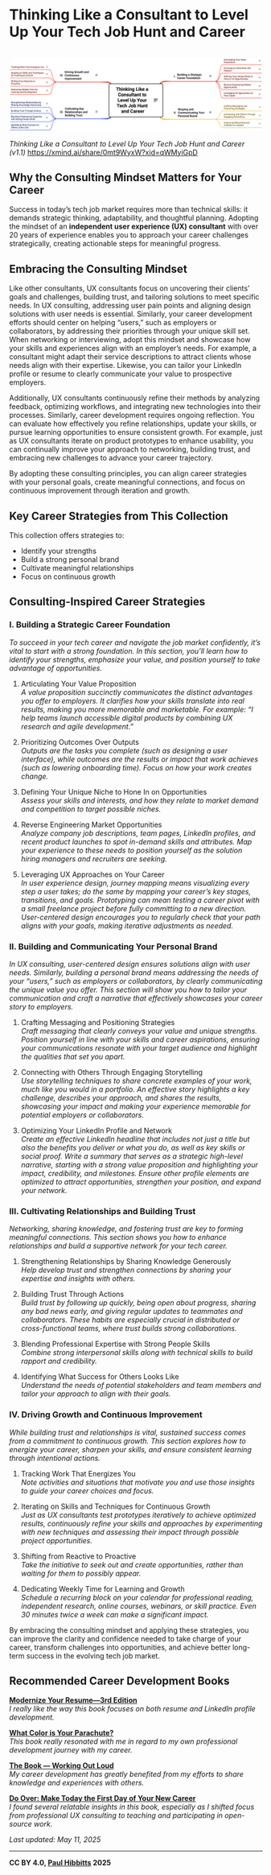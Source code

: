# Thinking Like a Consultant to Level Up Your Tech Job Hunt and Career

<picture>
  <source srcset="https://raw.githubusercontent.com/paulhibbitts/published-markdown-files/refs/heads/main/images/thinking-like-a-consultant-dark.png" media="(prefers-color-scheme: dark)">
  <img src="https://raw.githubusercontent.com/paulhibbitts/published-markdown-files/refs/heads/main/images/thinking-like-a-consultant.png" alt="Mind map outlining consulting insights for job hunting and career development, categorized into four sections: building a strategic career foundation, crafting a compelling personal brand, cultivating key relationships and building trust, and driving growth and continuous improvement." style="margin-top: 16px;">
</picture>
<p>
  <em>Thinking Like a Consultant to Level Up Your Tech Job Hunt and Career (v1.1)</em> <a href="https://xmind.ai/0mt9WyxW?xid=qWMyiGpD">https://xmind.ai/share/0mt9WyxW?xid=qWMyiGpD</a>
</p>

## Why the Consulting Mindset Matters for Your Career

Success in today’s tech job market requires more than technical skills: it demands strategic thinking, adaptability, and thoughtful planning. Adopting the mindset of an **independent user experience (UX) consultant** with over 20 years of experience enables you to approach your career challenges strategically, creating actionable steps for meaningful progress.

## Embracing the Consulting Mindset

Like other consultants, UX consultants focus on uncovering their clients’ goals and challenges, building trust, and tailoring solutions to meet specific needs. In UX consulting, addressing user pain points and aligning design solutions with user needs is essential. Similarly, your career development efforts should center on helping “users,” such as employers or collaborators, by addressing their priorities through your unique skill set. When networking or interviewing, adopt this mindset and showcase how your skills and experiences align with an employer’s needs. For example, a consultant might adapt their service descriptions to attract clients whose needs align with their expertise. Likewise, you can tailor your LinkedIn profile or resume to clearly communicate your value to prospective employers.

Additionally, UX consultants continuously refine their methods by analyzing feedback, optimizing workflows, and integrating new technologies into their processes. Similarly, career development requires ongoing reflection. You can evaluate how effectively you refine relationships, update your skills, or pursue learning opportunities to ensure consistent growth. For example, just as UX consultants iterate on product prototypes to enhance usability, you can continually improve your approach to networking, building trust, and embracing new challenges to advance your career trajectory. 

By adopting these consulting principles, you can align career strategies with your personal goals, create meaningful connections, and focus on continuous improvement through iteration and growth.

## Key Career Strategies from This Collection

This collection offers strategies to:

- Identify your strengths
- Build a strong personal brand
- Cultivate meaningful relationships
- Focus on continuous growth

## Consulting-Inspired Career Strategies

### I. Building a Strategic Career Foundation

_To succeed in your tech career and navigate the job market confidently, it’s vital to start with a strong foundation. In this section, you’ll learn how to identify your strengths, emphasize your value, and position yourself to take advantage of opportunities._

1. Articulating Your Value Proposition  
    _A value proposition succinctly communicates the distinct advantages you offer to employers. It clarifies how your skills translate into real results, making you more memorable and marketable. For example: “I help teams launch accessible digital products by combining UX research and agile development.”_
    
2. Prioritizing Outcomes Over Outputs  
    _Outputs are the tasks you complete (such as designing a user interface), while outcomes are the results or impact that work achieves (such as lowering onboarding time). Focus on how your work creates change._
    
3. Defining Your Unique Niche to Hone In on Opportunities  
    _Assess your skills and interests, and how they relate to market demand and competition to target possible niches._
    
4. Reverse Engineering Market Opportunities  
    _Analyze company job descriptions, team pages, LinkedIn profiles, and recent product launches to spot in-demand skills and attributes. Map your experience to these needs to position yourself as the solution hiring managers and recruiters are seeking._
    
5. Leveraging UX Approaches on Your Career  
    _In user experience design, journey mapping means visualizing every step a user takes; do the same by mapping your career’s key stages, transitions, and goals. Prototyping can mean testing a career pivot with a small freelance project before fully committing to a new direction. User-centered design encourages you to regularly check that your path aligns with your goals, making iterative adjustments as needed._
    

### II. Building and Communicating Your Personal Brand

_In UX consulting, user-centered design ensures solutions align with user needs. Similarly, building a personal brand means addressing the needs of your “users,” such as employers or collaborators, by clearly communicating the unique value you offer. This section will show you how to tailor your communication and craft a narrative that effectively showcases your career story to employers._

1. Crafting Messaging and Positioning Strategies  
    _Craft messaging that clearly conveys your value and unique strengths. Position yourself in line with your skills and career aspirations, ensuring your communications resonate with your target audience and highlight the qualities that set you apart._
    
2. Connecting with Others Through Engaging Storytelling  
    _Use storytelling techniques to share concrete examples of your work, much like you would in a portfolio. An effective story highlights a key challenge, describes your approach, and shares the results, showcasing your impact and making your experience memorable for potential employers or collaborators._
    
3. Optimizing Your LinkedIn Profile and Network  
    _Create an effective LinkedIn headline that includes not just a title but also the benefits you deliver or what you do, as well as key skills or social proof. Write a summary that serves as a strategic high-level narrative, starting with a strong value proposition and highlighting your impact, credibility, and milestones. Ensure other profile elements are optimized to attract opportunities, strengthen your position, and expand your network._
    

### III. Cultivating Relationships and Building Trust

_Networking, sharing knowledge, and fostering trust are key to forming meaningful connections. This section shows you how to enhance relationships and build a supportive network for your tech career._

1. Strengthening Relationships by Sharing Knowledge Generously  
    _Help develop trust and strengthen connections by sharing your expertise and insights with others._
    
2. Building Trust Through Actions  
    _Build trust by following up quickly, being open about progress, sharing any bad news early, and giving regular updates to teammates and collaborators. These habits are especially crucial in distributed or cross-functional teams, where trust builds strong collaborations._
    
3. Blending Professional Expertise with Strong People Skills  
    _Combine strong interpersonal skills along with technical skills to build rapport and credibility._
    
4. Identifying What Success for Others Looks Like  
    _Understand the needs of potential stakeholders and team members and tailor your approach to align with their goals._
    

### IV. Driving Growth and Continuous Improvement

_While building trust and relationships is vital, sustained success comes from a commitment to continuous growth. This section explores how to energize your career, sharpen your skills, and ensure consistent learning through intentional actions._

1. Tracking Work That Energizes You  
    _Note activities and situations that motivate you and use those insights to guide your career choices and focus._
    
2. Iterating on Skills and Techniques for Continuous Growth  
    _Just as UX consultants test prototypes iteratively to achieve optimized results, continuously refine your skills and approaches by experimenting with new techniques and assessing their impact through possible project opportunities._
    
3. Shifting from Reactive to Proactive  
    _Take the initiative to seek out and create opportunities, rather than waiting for them to possibly appear._
    
4. Dedicating Weekly Time for Learning and Growth  
    _Schedule a recurring block on your calendar for professional reading, independent research, online courses, webinars, or skill practice. Even 30 minutes twice a week can make a significant impact._

By embracing the consulting mindset and applying these strategies, you can improve the clarity and confidence needed to take charge of your career, transform challenges into opportunities, and achieve better long-term success in the evolving tech job market.

## Recommended Career Development Books

**[Modernize Your Resume—3rd Edition](https://emerald-career-publishing.myshopify.com/products/modernize-your-resume ':target=_blank')**  
_I really like the way this book focuses on both resume and LinkedIn profile development._

**[What Color is Your Parachute?](https://parachutebook.com/ ':target=_blank')**  
_This book really resonated with me in regard to my own professional development journey with my career._

**[The Book — Working Out Loud](https://www.workingoutloud.com/book ':target=_blank')**  
_My career development has greatly benefited from my efforts to share knowledge and experiences with others._

**[Do Over: Make Today the First Day of Your New Career](https://goroundtable.com/blog/do-over-make-today-the-first-day-of-your-new-career/ ':target=_blank')**  
_I found several relatable insights in this book, especially as I shifted focus from professional UX consulting to teaching and participating in open-source work._

_Last updated: May 11, 2025_

---

**CC BY 4.0, [Paul Hibbitts](https://www.linkedin.com/in/paulhibbitts/) 2025**
